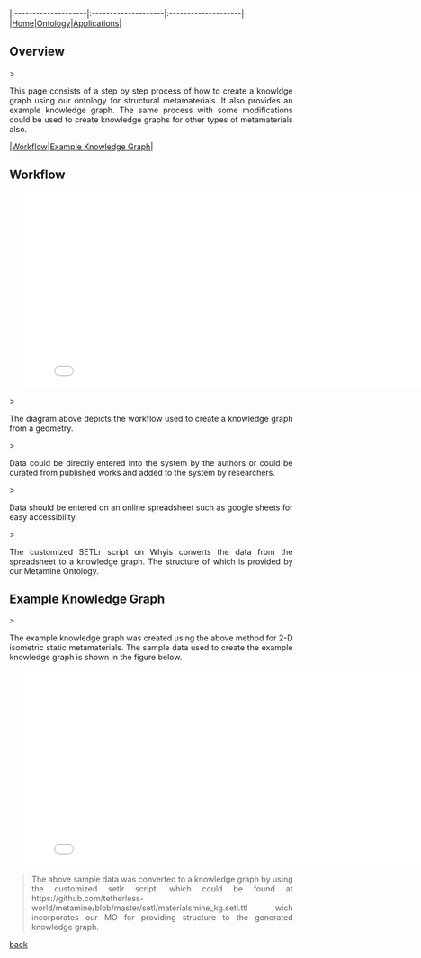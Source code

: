 
|:--------------------|:--------------------|:--------------------|
|[Home](./index.html)|[Ontology](./ontology.html)|[Applications](./applications.html)|

<h2 id="overview">Overview</h2>
> <p align="justify">This page consists of a step by step process of how to create a knowldge graph using our ontology for structural metamaterials. It also provides an example knowledge graph. The same process with some modifications could be used to create knowledge graphs for other types of metamaterials also. </p>

|[Workflow](#workflow)|[Example Knowledge Graph](#exampleKG)|

<h2 id="workflow">Workflow</h2>

<ul> 
<iframe src="images/workflow_kg.pdf" style="width: 800px;height: 350px;border: none;"></iframe>
</ul>
> <p align="justify">The diagram above depicts the workflow used to create a knowledge graph from a geometry.</p>
> <p align="justify">Data could be directly entered into the system by the authors or could be curated from published works and added to the system by researchers.</p>
> <p align="justify">Data should be entered on an online spreadsheet such as google sheets for easy accessibility.</p>
> <p align="justify">The customized SETLr script on Whyis converts the data from the spreadsheet to a knowledge graph. The structure of which is provided by our Metamine Ontology.</p>

<h2 id="exampleKG">Example Knowledge Graph</h2>
> <p align="justify">The example knowledge graph was created using the above method for 2-D isometric static metamaterials. The sample data used to create the example knowledge graph is shown in the figure below. </p>


<ul> 
<iframe src="images/MetamineSampleData.pdf" style="width: 800px;height: 350px;border: none;"></iframe>
</ul>


> <p align="justify"> The above sample data was converted to a knowledge graph by using the customized setlr script, which could be found at https://github.com/tetherless-world/metamine/blob/master/setl/materialsmine_kg.setl.ttl wich incorporates our MO for providing structure to the generated knowledge graph.</p>

[back](./)